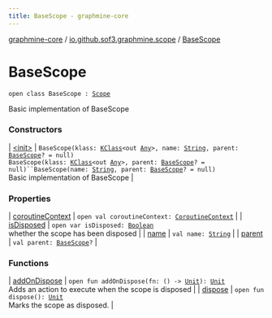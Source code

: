 ```yaml
---
title: BaseScope - graphmine-core
---
```


[graphmine-core](../../index.html) / [io.github.sof3.graphmine.scope](../index.html) / [BaseScope](./index.html)

# BaseScope

`open class BaseScope : `[`Scope`](../-scope/index.html)

Basic implementation of BaseScope

### Constructors

| [&lt;init&gt;](-init-.html) | `BaseScope(klass: `[`KClass`](https://kotlinlang.org/api/latest/jvm/stdlib/kotlin.reflect/-k-class/index.html)`<out `[`Any`](https://kotlinlang.org/api/latest/jvm/stdlib/kotlin/-any/index.html)`>, name: `[`String`](https://kotlinlang.org/api/latest/jvm/stdlib/kotlin/-string/index.html)`, parent: `[`BaseScope`](./index.html)`? = null)`<br>`BaseScope(klass: `[`KClass`](https://kotlinlang.org/api/latest/jvm/stdlib/kotlin.reflect/-k-class/index.html)`<out `[`Any`](https://kotlinlang.org/api/latest/jvm/stdlib/kotlin/-any/index.html)`>, parent: `[`BaseScope`](./index.html)`? = null)``BaseScope(name: `[`String`](https://kotlinlang.org/api/latest/jvm/stdlib/kotlin/-string/index.html)`, parent: `[`BaseScope`](./index.html)`? = null)`<br>Basic implementation of BaseScope |

### Properties

| [coroutineContext](coroutine-context.html) | `open val coroutineContext: `[`CoroutineContext`](https://kotlinlang.org/api/latest/jvm/stdlib/kotlin.coroutines/-coroutine-context/index.html) |
| [isDisposed](is-disposed.html) | `open var isDisposed: `[`Boolean`](https://kotlinlang.org/api/latest/jvm/stdlib/kotlin/-boolean/index.html)<br>whether the scope has been disposed |
| [name](name.html) | `val name: `[`String`](https://kotlinlang.org/api/latest/jvm/stdlib/kotlin/-string/index.html) |
| [parent](parent.html) | `val parent: `[`BaseScope`](./index.html)`?` |

### Functions

| [addOnDispose](add-on-dispose.html) | `open fun addOnDispose(fn: () -> `[`Unit`](https://kotlinlang.org/api/latest/jvm/stdlib/kotlin/-unit/index.html)`): `[`Unit`](https://kotlinlang.org/api/latest/jvm/stdlib/kotlin/-unit/index.html)<br>Adds an action to execute when the scope is disposed |
| [dispose](dispose.html) | `open fun dispose(): `[`Unit`](https://kotlinlang.org/api/latest/jvm/stdlib/kotlin/-unit/index.html)<br>Marks the scope as disposed. |

